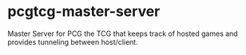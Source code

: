 # pcgtcg-master-server
Master Server for PCG the TCG that keeps track of hosted games and provides tunneling between host/client.
